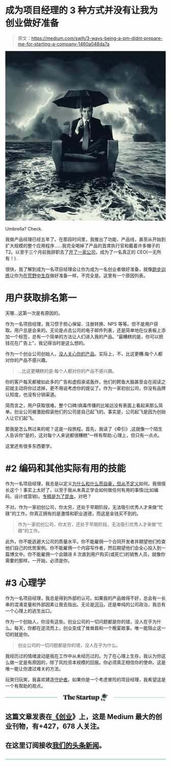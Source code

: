 # 成为项目经理的 3 种方式并没有让我为创业做好准备

> 原文：<https://medium.com/swlh/3-ways-being-a-pm-didnt-prepare-me-for-starting-a-company-1460a048da7a>

![](img/e5547c796d5676e3e6a14a4e067e702a.png)

Umbrella? Check.

我做产品经理已经五年了。在那段时间里，我推出了功能、产品线，甚至从开始到扩大规模的整个应用程序……我完全喝掉了产品的首席执行官和戴着许多帽子的 T2。以至于三个月前我辞职去了[开了一家公司](/keeper-tax/a-new-journey-building-keeper-eeec33b69d18)，成为了一名真正的 CEO(一无所有！).

很快，我了解到成为一名项目经理会让你为成为一名创业者做好准备，就像[跑步训练](https://thumbs.gfycat.com/DiscreteBleakDipper-small.gif)让你为[在荒野中生存](https://besurvival.com/wp-content/uploads/2016/08/8-wilderness-survival-rules-that-are-actually-myths-fire.gif)做好准备一样。不完全是。这里有一个原因列表。

# 用户获取排名第一

天哪…这第一次是有原因的。

作为一名项目经理，我习惯于担心保留、注册转换、NPS 等等。但不是用户获取。用户总是会来的。无论是点击公司的电子邮件列表，还是简单地在仪表板上添加一个标签，总有一个简单的方法让人们进入我的产品。“最糟糕的是，你可以把钱花在广告上”，我记得当时是这么想的。

作为一个创业公司创始人，[没人关心你的产品](https://www.jeffbajorek.com/posts/2018/8/21/lets-face-it-nobody-cares-about-your-product)。实际上，不，比这更糟:每个人都对你的产品不感兴趣。

> …比这更糟糕的是:每个人都对你的产品不感兴趣。

你的客户每天都被如此多的广告和虚假承诺轰炸，他们的鳄鱼大脑甚至会在阅读之前就主动将你过滤掉，更不用说考虑你的提议了。作为一家初创公司，你没有品牌认知度，也没有分销渠道。

简而言之，用户获取很难。整个口碑/病毒传播的比喻远没有表面上看起来那么简单。创业公司被激励假装他们的公司是自己起飞的。事实是，公司起飞是因为创始人让它们起飞。

那我是怎么熬过来的呢？这是一段旅程。首先，我读了《牵引》,这就像一个陌生人告诉你“是的，这对每个人来说都很糟糕”一样有帮助:心理上，但只有一点点。

这里还有很多东西要学。

# #2 编码和其他实际有用的技能

作为一名项目经理，我总是以定义[为什么和什么而自豪，但从不定义](https://svpg.com/what-product-management-is-not/)如何。我很擅长这个！事实上太好了，以至于我从未真正学会如何做任何有用的事情(比如编码、设计或营销)。[专精是为了昆虫](http://www.elise.com/quotes/heinlein_-_specialization_is_for_insects)，对吧？

不对。作为一家初创公司，你太穷，还处于早期阶段，无法吸引优秀人才来做“忙碌”的工作。你真正拥有的是激情和职业道德，而这是金钱买不到的。

> 作为一家初创公司，你太穷，还处于早期阶段，无法吸引优秀人才来做“忙碌”的工作。

此外，你不能逃避大公司的质量水平。你不能雇佣一个合同开发者并期望他们检查他们自己的优势案例。你不能雇佣一个内容写作者，然后期望他们会全心投入到一篇博文中。你不能雇佣一个会跟进 8 次直到用户购买(或死亡)的销售人员，就像你需要的那样。一开始，必须是你。

# #3 心理学

作为一名项目经理，我总是得到外部的认可。如果我的产品做得不好，总会有一长串的混淆变量和外部因素让我去指出。无论是[河马](http://www.enricdurany.com/agile-startup-entrepreneur/hippos-highest-paid-person-opinion-data-driven-decision-making/)，还是单纯的公司政治，我总有一个心理上的逃生出口。

作为一个创始人，你没有这些。创业公司的一切问题都是你的错，没人在乎为什么。每天，你都在逆流而上，创业变成了耸耸肩和一个晚宴故事。唯一能阻止这一切的就是你。

> 创业公司的一切问题都是你的错，没人在乎为什么。

我经历过的情绪波动是我在工作中从未经历过的。为了在心理上生存，我认为你这么做一定是有原因的，除了风险资本规模的回报。你必须真正相信你的使命。这是唯一能让你渡过难关的方法。

玩笑归玩笑，我喜欢建造[守护者](https://keepertax.com)。如果你是一个考虑冒险的项目经理，我希望这是一个有帮助的观点。

[![](img/308a8d84fb9b2fab43d66c117fcc4bb4.png)](https://medium.com/swlh)

## 这篇文章发表在[《创业](https://medium.com/swlh)》上，这是 Medium 最大的创业刊物，有+427，678 人关注。

## 在这里订阅接收[我们的头条新闻](https://growthsupply.com/the-startup-newsletter/)。

[![](img/b0164736ea17a63403e660de5dedf91a.png)](https://medium.com/swlh)